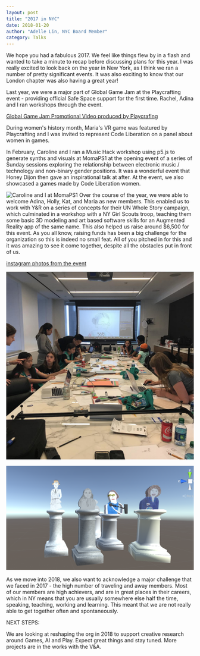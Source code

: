 ```yaml
---
layout: post
title: "2017 in NYC"
date: 2018-01-20
author: "Adelle Lin, NYC Board Member"
category: Talks
---
```

We hope you had a fabulous 2017. We feel like things flew by in a flash and wanted to take a minute to recap before discussing plans for this year. I was really excited to look back on the year in New York, as I think we ran a number of pretty significant events. It was also exciting to know that our London chapter was also having a great year!

Last year, we were a major part of Global Game Jam at the Playcrafting event - providing official Safe Space support for the first time. Rachel, Adina and I ran workshops through the event.

[Global Game Jam Promotional Video produced by Playcrafing](https://www.youtube.com/watch?v=oQtzPaFwy1s)

During women's history month, Maria's VR game was featured by Playcrafting and I was invited to represent Code Liberation on a panel about women in games.

In February, Caroline and I ran a Music Hack workshop using p5.js to generate synths and visuals at MomaPS1 at the opening event of a series of Sunday sessions exploring the relationship between electronic music / technology and non-binary gender positions. It was a wonderful event that Honey Dijon then gave an inspirational talk at after. At the event, we also showcased a games made by Code Liberation women.

![Caroline and I at MomaPS1](/img/2017-nyc-review/blog/moma.jpg)
Over the course of the year, we were able to welcome Adina, Holly, Kat, and Maria as new members. This enabled us to work with Y&R on a series of concepts for their UN Whole Story campaign, which culminated in a workshop with a NY Girl Scouts troop, teaching them some basic 3D modeling and art based software skills for an Augmented Reality app of the same name. This also helped us raise around $6,500 for this event. As you all know, raising funds has been a big challenge for the organization so this is indeed no small feat. All of you pitched in for this and it was amazing to see it come together, despite all the obstacles put in front of us.

[instagram photos from the event](https://www.instagram.com/wholestoryproject/?hl=en)

![NY Girl Scouts and the UN Collaboration](/img/blog/2017-nyc-review/yr1.png)

![NY Girl Scouts and the UN Collaboration](/img/blog/2017-nyc-review/yr2.png)

As we move into 2018, we also want to acknowledge a major challenge that we faced in 2017 - the high number of traveling and away members. Most of our members are high achievers, and are in great places in their careers, which in NY means that you are usually somewhere else half the time, speaking, teaching, working and learning. This meant that we are not really able to get together often and spontaneously.

NEXT STEPS:

We are looking at reshaping the org in 2018 to support creative research around Games, AI and Play. Expect great things and stay tuned. More projects are in the works with the V&A.
